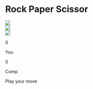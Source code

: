 <!DOCTYPE html>
<html lang="en">
<head>
    <meta charset="UTF-8">
    <meta name="viewport" content="width=device-width, initial-scale=1.0">
    <title>Stone-paper-scissor Game</title>
    <link rel="stylesheet" href="paper.css">
</head>
<body>
    <h1>Rock Paper Scissor</h1>
    <div class="choices">
        <div class="choice" id="rock">
            <img src="./rock.png" />
        </div>
        <div class="choice" id="paper">
            <img src="./paper.png" />
        </div>
        <div class="choice" id="scissors">
            <img src="./scissors.png" />
        </div>
    </div>
    <div class="score-board">
        <div class="score">
            <p id="user-score">0</p>
            <p>You</p>
        </div>
        <div class="score">
            <p id="comp-score">0</p>
            <p>Comp</p>
        </div>
    </div>
    <div class="msg-container">
        <p id="msg">Play your move</p>
    </div>
    <script src="p.js"></script>
</body>
</html>





